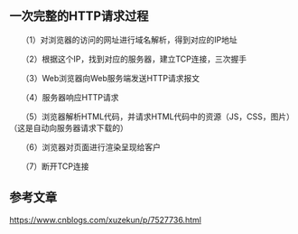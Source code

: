 ## 一次完整的HTTP请求过程

　　（1）对浏览器的访问的网址进行域名解析，得到对应的IP地址

　　（2）根据这个IP，找到对应的服务器，建立TCP连接，三次握手

　　（3）Web浏览器向Web服务端发送HTTP请求报文

　　（4）服务器响应HTTP请求

　　（5）浏览器解析HTML代码，并请求HTML代码中的资源（JS，CSS，图片）（这是自动向服务器请求下载的）

　　（6）浏览器对页面进行渲染呈现给客户

　　（7）断开TCP连接



## 参考文章

https://www.cnblogs.com/xuzekun/p/7527736.html